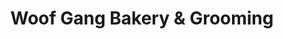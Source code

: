 ---
title: "Woof Gang Bakery & Grooming"
url: /clayton/woof-gang-bakery-und-grooming/
shop: Tiersalon
---